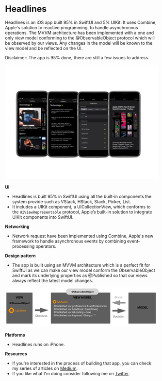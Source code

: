 # Headlines

Headlines is an iOS app built 95% in SwiftUI and 5% UIKit. 
It uses Combine, Apple's solution to reactive programming, to handle asynchronous operations.
The MVVM architecture has been implemented with a one and only view model conforming to the @ObservableObject protocol which will be observed by our views.
Any changes in the model will be known to the view model and be reflected on the UI.

Disclaimer: The app is 95% done, there are still a few issues to address.

![alt text](https://github.com/jullianm/Headlines/blob/master/headlines_screen.png)

**UI**
- Headlines is built 95% in SwiftUI using all the built-in components the system provide such as VStack, HStack, Stack, Picker, List.
- It includes a UIKit component, a UICollectionView, which conforms to the `UIViewRepresentable` protocol, Apple’s built-in solution to integrate UIKit components into SwiftUI.

**Networking**
- Network request have been implemented using Combine, Apple's new framework to handle asynchronous events by combining event-processing operators. 

**Design pattern**
- The app is built using an MVVM architecture which is a perfect fit for SwiftUI as we can make our view model conform the ObservableObject and mark its underlying properties as @Published so that our views always reflect the latest model changes. 

![alt text](https://github.com/jullianm/Headlines/blob/master/headlines_mvvm_flow.png) 

**Platforms**
- Headlines runs on iPhone.

**Resources**
- If you're interested in the process of building that app, you can check my series of articles on  [Medium](https://medium.com/@jllnmercier).
- If you like what I'm doing consider following me on [Twitter](https://twitter.com/jullian_mercier).

